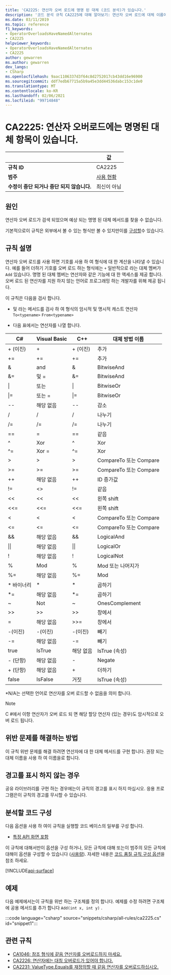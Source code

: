 ```yaml
---
title: 'CA2225: 연산자 오버 로드에 명명 된 대체 (코드 분석)가 있습니다.'
description: '코드 분석 규칙 CA2225에 대해 알아보기: 연산자 오버 로드에 대체 이름이 있습니다.'
ms.date: 03/11/2019
ms.topic: reference
f1_keywords:
- OperatorOverloadsHaveNamedAlternates
- CA2225
helpviewer_keywords:
- OperatorOverloadsHaveNamedAlternates
- CA2225
author: gewarren
ms.author: gewarren
dev_langs:
- CSharp
ms.openlocfilehash: 9aac1106337d3f64c8d2752017cb43dd16e96900
ms.sourcegitcommit: ddf7edb67715a5b9a45e3dd44536dabc153c1de0
ms.translationtype: MT
ms.contentlocale: ko-KR
ms.lasthandoff: 02/06/2021
ms.locfileid: "99714848"
---
```

# <a name="ca2225-operator-overloads-have-named-alternates"></a>CA2225: 연산자 오버로드에는 명명된 대체 항목이 있습니다.

| | 값 |
|-|-|
| **규칙 ID** |CA2225|
| **범주** |[사용 현황](usage-warnings.md)|
| **수정이 중단 되거나 중단 되지 않습니다.** |최신이 아님|

## <a name="cause"></a>원인

연산자 오버 로드가 검색 되었으며 예상 되는 명명 된 대체 메서드를 찾을 수 없습니다.

기본적으로이 규칙은 외부에서 볼 수 있는 형식만 볼 수 있지만이를 [구성할](#configure-code-to-analyze)수 있습니다.

## <a name="rule-description"></a>규칙 설명

연산자 오버 로드를 사용 하면 기호를 사용 하 여 형식에 대 한 계산을 나타낼 수 있습니다. 예를 들어 더하기 기호를 오버 로드 하는 형식에는 `+` 일반적으로 라는 대체 멤버가 `Add` 있습니다. 명명 된 대체 멤버는 연산자와 같은 기능에 대 한 액세스를 제공 합니다. 오버 로드 된 연산자를 지원 하지 않는 언어로 프로그래밍 하는 개발자를 위해 제공 됩니다.

이 규칙은 다음을 검사 합니다.

- 및 라는 메서드를 검사 하 여 형식의 암시적 및 명시적 캐스트 연산자 `To<typename>` `From<typename>`

- 다음 표에서는 연산자를 나열 합니다.

|C#|Visual Basic|C++|대체 방법 이름|
|-|-|-|-|
|+ (이진)|+|+ (이진)|추가|
|+=|+=|+=|추가|
|&|and|&|BitwiseAnd|
|&=|및 =|&=|BitwiseAnd|
|&#124;|또는|&#124;|BitwiseOr|
|&#124;=|또는 =|&#124;=|BitwiseOr|
|--|해당 없음|--|감소|
|/|/|/|나누기|
|/=|/=|/=|나누기|
|==|=|==|같음|
|^|Xor|^|Xor|
|^=|Xor =|^=|Xor|
|>|>|>|CompareTo 또는 Compare|
|>=|>=|>=|CompareTo 또는 Compare|
|++|해당 없음|++|ID 증가값|
|!=|<>|!=|같음|
|<<|<<|<<|왼쪽 shift|
|<<=|<<=|<<=|왼쪽 shift|
|<|<|<|CompareTo 또는 Compare|
|<=|<=|\<=|CompareTo 또는 Compare|
|&&|해당 없음|&&|LogicalAnd|
|&#124;&#124;|해당 없음|&#124;&#124;|LogicalOr|
|!|해당 없음|!|LogicalNot|
|%|Mod|%|Mod 또는 나머지가|
|%=|해당 없음|%=|Mod|
|\* 바이너리|\*|\*|곱하기|
|\*=|해당 없음|\*=|곱하기|
|~|Not|~|OnesComplement|
|>>|>>|>>|창에서|
=|해당 없음|>>=|창에서|
|-(이진)|-(이진)|-(이진)|빼기|
|-=|해당 없음|-=|빼기|
|true|IsTrue|해당 없음|IsTrue (속성)|
| - (단항)   |해당 없음|-|Negate|
|+ (단항)|해당 없음|+|더하기|
|false|IsFalse|거짓|IsTrue (속성)|

\*N/A는 선택한 언어로 연산자를 오버 로드할 수 없음을 의미 합니다.

> [!NOTE]
> C #에서 이항 연산자가 오버 로드 되 면 해당 할당 연산자 (있는 경우)도 암시적으로 오버 로드 됩니다.

## <a name="how-to-fix-violations"></a>위반 문제를 해결하는 방법

이 규칙 위반 문제를 해결 하려면 연산자에 대 한 대체 메서드를 구현 합니다. 권장 되는 대체 이름을 사용 하 여 이름을로 합니다.

## <a name="when-to-suppress-warnings"></a>경고를 표시 하지 않는 경우

공유 라이브러리를 구현 하는 경우에는이 규칙의 경고를 표시 하지 마십시오. 응용 프로그램은이 규칙의 경고를 무시할 수 있습니다.

## <a name="configure-code-to-analyze"></a>분석할 코드 구성

다음 옵션을 사용 하 여이 규칙을 실행할 코드 베이스의 일부를 구성 합니다.

- [특정 API 화면 포함](#include-specific-api-surfaces)

이 규칙에 대해서만이 옵션을 구성 하거나, 모든 규칙에 대해 또는이 범주의 모든 규칙에 대해이 옵션을 구성할 수 있습니다 ([사용량](usage-warnings.md)). 자세한 내용은 [코드 품질 규칙 구성 옵션](../code-quality-rule-options.md)을 참조 하세요.

[!INCLUDE[api-surface](~/includes/code-analysis/api-surface.md)]

## <a name="example"></a>예제

다음 예제에서는이 규칙을 위반 하는 구조체를 정의 합니다. 예제를 수정 하려면 구조체에 공용 메서드를 추가 합니다 `Add(int x, int y)` .

:::code language="csharp" source="snippets/csharp/all-rules/ca2225.cs" id="snippet1":::

## <a name="related-rules"></a>관련 규칙

- [CA1046: 참조 형식에 같음 연산자를 오버로드하지 마세요.](ca1046.md)
- [CA2226: 연산자에는 대칭 오버로드가 있어야 합니다.](ca2226.md)
- [CA2231: ValueType.Equals를 재정의할 때 같음 연산자를 오버로드하십시오.](ca2231.md)

